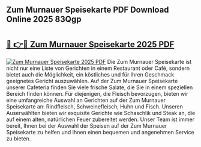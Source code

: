 ## Zum Murnauer Speisekarte PDF Download Online 2025 83Qgp

# <h2><a href="http://gc8aaw7.nevu.top/?p=Zum+Murnauer+Speisekarte">🔗 👉🔴 Zum Murnauer Speisekarte 2025 PDF</a></h2>

[![Zum Murnauer Speisekarte 2025 PDF](https://i.imgur.com/dBaPXMq.png)](http://gc8aaw7.nevu.top/?p=Zum+Murnauer+Speisekarte)
Die Zum Murnauer Speisekarte ist nicht nur eine Liste von Gerichten in einem Restaurant oder Café, sondern bietet auch die Möglichkeit, ein köstliches und für Ihren Geschmack geeignetes Gericht auszuwählen. Auf der Zum Murnauer Speisekarte unserer Cafeteria finden Sie viele frische Salate, die Sie in einem speziellen Bereich finden können. Für diejenigen, die Fleisch bevorzugen, bieten wir eine umfangreiche Auswahl an Gerichten auf der Zum Murnauer Speisekarte an: Rindfleisch, Schweinefleisch, Huhn und Fisch. Unseren Auserwählten bieten wir exquisite Gerichte wie Schaschlik und Steak an, die auf einem alten, natürlichen Feuer zubereitet werden. Unser Team ist immer bereit, Ihnen bei der Auswahl der Speisen auf der Zum Murnauer Speisekarte zu helfen und Ihnen einen bequemen und angenehmen Service zu bieten.
